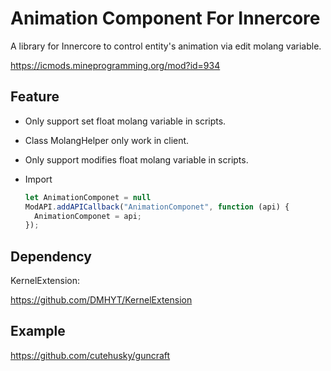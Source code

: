 # Animation Component For Innercore

A library for Innercore to control entity's animation via edit molang variable.

https://icmods.mineprogramming.org/mod?id=934

## Feature

- Only support set float molang variable in scripts.
- Class MolangHelper only work in client.
- Only support modifies float molang variable in scripts.
- Import

  ```typescript
  let AnimationComponet = null
  ModAPI.addAPICallback("AnimationComponet", function (api) {
  	AnimationComponet = api;
  });
  ```

## Dependency

KernelExtension:

https://github.com/DMHYT/KernelExtension

## Example

https://github.com/cutehusky/guncraft
